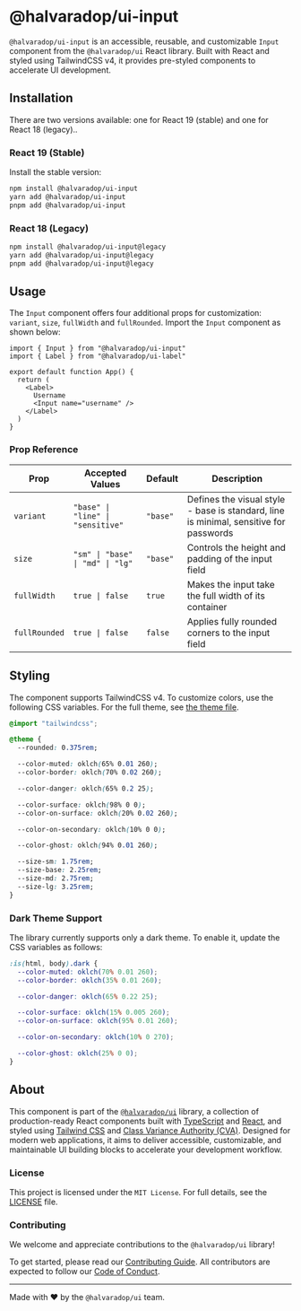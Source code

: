 # @halvaradop/ui-input

`@halvaradop/ui-input` is an accessible, reusable, and customizable `Input` component from the `@halvaradop/ui` React library. Built with React and styled using TailwindCSS v4, it provides pre-styled components to accelerate UI development.

## Installation

There are two versions available: one for React 19 (stable) and one for React 18 (legacy)..

### React 19 (Stable)

Install the stable version:

```bash
npm install @halvaradop/ui-input
yarn add @halvaradop/ui-input
pnpm add @halvaradop/ui-input
```

### React 18 (Legacy)

```bash
npm install @halvaradop/ui-input@legacy
yarn add @halvaradop/ui-input@legacy
pnpm add @halvaradop/ui-input@legacy
```

## Usage

The `Input` component offers four additional props for customization: `variant`, `size`, `fullWidth` and `fullRounded`. Import the `Input` component as shown below:

```tsx
import { Input } from "@halvaradop/ui-input"
import { Label } from "@halvaradop/ui-label"

export default function App() {
  return (
    <Label>
      Username
      <Input name="username" />
    </Label>
  )
}
```

### Prop Reference

| Prop          | Accepted Values                   | Default  | Description                                                                           |
| ------------- | --------------------------------- | -------- | ------------------------------------------------------------------------------------- |
| `variant`     | `"base" \| "line" \| "sensitive"` | `"base"` | Defines the visual style - base is standard, line is minimal, sensitive for passwords |
| `size`        | `"sm" \| "base" \| "md" \| "lg"`  | `"base"` | Controls the height and padding of the input field                                    |
| `fullWidth`   | `true \| false`                   | `true`   | Makes the input take the full width of its container                                  |
| `fullRounded` | `true \| false`                   | `false`  | Applies fully rounded corners to the input field                                      |

## Styling

The component supports TailwindCSS v4. To customize colors, use the following CSS variables. For the full theme, see [the theme file](https://github.com/halvaradop/ui/blob/master/tailwind.css).

```css
@import "tailwindcss";

@theme {
  --rounded: 0.375rem;

  --color-muted: oklch(65% 0.01 260);
  --color-border: oklch(70% 0.02 260);

  --color-danger: oklch(65% 0.2 25);

  --color-surface: oklch(98% 0 0);
  --color-on-surface: oklch(20% 0.02 260);

  --color-on-secondary: oklch(10% 0 0);

  --color-ghost: oklch(94% 0.01 260);

  --size-sm: 1.75rem;
  --size-base: 2.25rem;
  --size-md: 2.75rem;
  --size-lg: 3.25rem;
}
```

### Dark Theme Support

The library currently supports only a dark theme. To enable it, update the CSS variables as follows:

```css
:is(html, body).dark {
  --color-muted: oklch(70% 0.01 260);
  --color-border: oklch(35% 0.01 260);

  --color-danger: oklch(65% 0.22 25);

  --color-surface: oklch(15% 0.005 260);
  --color-on-surface: oklch(95% 0.01 260);

  --color-on-secondary: oklch(10% 0 270);

  --color-ghost: oklch(25% 0 0);
}
```

## About

This component is part of the [`@halvaradop/ui`](https://github.com/halvaradop/ui) library, a collection of production-ready React components built with [TypeScript](https://www.typescriptlang.org/) and [React](https://react.dev/), and styled using [Tailwind CSS](https://tailwindcss.com/) and [Class Variance Authority (CVA)](https://cva.style/). Designed for modern web applications, it aims to deliver accessible, customizable, and maintainable UI building blocks to accelerate your development workflow.

### License

This project is licensed under the `MIT License`. For full details, see the [LICENSE](https://github.com/halvaradop/ui/blob/master/LICENSE) file.

### Contributing

We welcome and appreciate contributions to the `@halvaradop/ui` library!

To get started, please read our [Contributing Guide](https://github.com/halvaradop/ui/blob/main/docs/CONTRIBUTING.md). All contributors are expected to follow our [Code of Conduct](https://github.com/halvaradop/.github/blob/main/.github/CODE_OF_CONDUCT.md).

---

Made with ❤️ by the `@halvaradop/ui` team.
